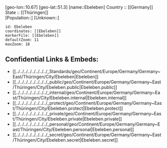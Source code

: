 ﻿---
location: [51.3,10.67] 
mapzoom: [7,12] 
mapmarker: city 
type: City
tags:
- geo/City


SpocWebEntityId: 29954
isDeleted: false
confidential: public

---
[geo-lon::10.67] 
[geo-lat::51.3] 
[name::Ebeleben] 
Country :: [[Germany]]  
State :: [[Thüringen]]  
[Population::] 
[Unknown::] 


```leaflet
id: Ebeleben
coordinates: [[Ebeleben]] 
markerFile: [[Ebeleben]] 
defaultZoom: 11 
maxZoom: 18
```


## Confidential Links & Embeds: 
- [[../../../../../../../../_Standards/geo/Continent/Europe/Germany/Germany~East/Thüringen/City/Ebeleben|Ebeleben]] 
- [[../../../../../../../../_public/geo/Continent/Europe/Germany/Germany~East/Thüringen/City/Ebeleben.public|Ebeleben.public]] 
- [[../../../../../../../../_internal/geo/Continent/Europe/Germany/Germany~East/Thüringen/City/Ebeleben.internal|Ebeleben.internal]] 
- [[../../../../../../../../_protect/geo/Continent/Europe/Germany/Germany~East/Thüringen/City/Ebeleben.protect|Ebeleben.protect]] 
- [[../../../../../../../../_private/geo/Continent/Europe/Germany/Germany~East/Thüringen/City/Ebeleben.private|Ebeleben.private]] 
- [[../../../../../../../../_personal/geo/Continent/Europe/Germany/Germany~East/Thüringen/City/Ebeleben.personal|Ebeleben.personal]] 
- [[../../../../../../../../_secret/geo/Continent/Europe/Germany/Germany~East/Thüringen/City/Ebeleben.secret|Ebeleben.secret]] 
